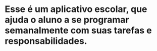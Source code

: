 # Esse é um aplicativo escolar, que ajuda o aluno a se programar semanalmente com suas tarefas e responsabilidades.
